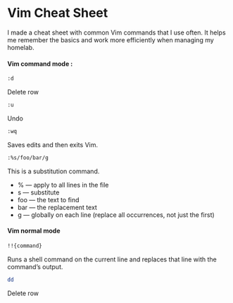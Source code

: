 # Vim Cheat Sheet

I made a cheat sheet with common Vim commands that I use often. It helps me remember the basics and work more efficiently when managing my homelab.

#### Vim command mode :
```sh
:d
```
Delete row
```sh
:u 
```
Undo
```sh
:wq
```
Saves edits and then exits Vim.
```sh
:%s/foo/bar/g
```

This is a substitution command.

- % — apply to all lines in the file
- s — substitute
- foo — the text to find
- bar — the replacement text
- g — globally on each line (replace all occurrences, not just the first)

#### Vim normal mode
```sh
!!{command}
```
Runs a shell command on the current line and replaces that line with the command’s output.
```sh
dd   
```
Delete row
